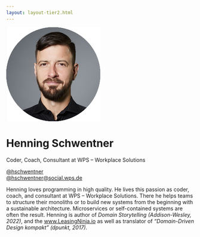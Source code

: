```yaml
---
layout: layout-tier2.html
---
```

<div class="container section featured-speaker">
    <div class="row">
      <div class="col-xs-12 col-sm-2 img-container">
        <img class="speaker-page-img" src="../img/speakers/Henning-Schwentner-ON.png" />
        </div>
      <div class="col-xs-12 col-sm-10 copy-container">
        <h1 class="speaker-header">Henning Schwentner</h1>
        <span class="speaker-subtitle">Coder, Coach, Consultant at WPS – Workplace Solutions</span>
        <p>
          <a class="speaker-handle" href="https://twitter.com/@hschwentner" target="_blank">@hschwentner</a>
          <br>
          <a class="speaker-handle" href="https://social.wps.de/@hschwentner" target="_blank">@hschwentner@social.wps.de</a>
        </p>
        <p>Henning loves programming in high quality. He lives this passion as coder, coach, and consultant at WPS – Workplace Solutions. There he helps teams to structure their monoliths or to build new systems from the beginning with a sustainable architecture. Microservices or self-contained systems are often the result. Henning is author of <em>Domain Storytelling (Addison-Wesley, 2022)</em>, and the <a href="https://leasingninja.io/">www.LeasingNinja.io</a> as well as translator of <em>“Domain-Driven Design kompakt” (dpunkt, 2017).</em></p>
      </div>
    </div>
  </div>  